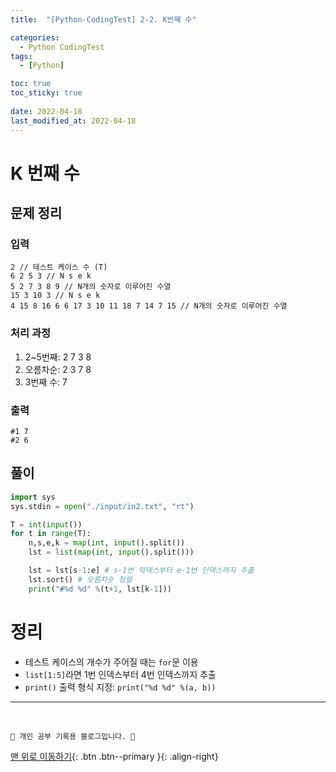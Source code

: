 ```yaml
---
title:  "[Python-CodingTest] 2-2. K번째 수"

categories:
  - Python CodingTest
tags:
  - [Python]

toc: true
toc_sticky: true
 
date: 2022-04-18
last_modified_at: 2022-04-18
---
```


# K 번째 수
## 문제 정리
### 입력
```
2 // 테스트 케이스 수 (T)
6 2 5 3 // N s e k
5 2 7 3 8 9 // N개의 숫자로 이루어진 수열
15 3 10 3 // N s e k
4 15 8 16 6 6 17 3 10 11 18 7 14 7 15 // N개의 숫자로 이루어진 수열
```

### 처리 과정
1. 2~5번째: 2 7 3 8
2. 오름차순: 2 3 7 8
3. 3번째 수: 7 

### 출력
```
#1 7
#2 6
```

## 풀이
```py
import sys
sys.stdin = open("./input/in2.txt", "rt")

T = int(input())
for t in range(T):
    n,s,e,k = map(int, input().split())
    lst = list(map(int, input().split()))

    lst = lst[s-1:e] # s-1번 익덱스부터 e-1번 인덱스까지 추출
    lst.sort() # 오름차순 정렬
    print("#%d %d" %(t+1, lst[k-1])) 
```

# 정리
- 테스트 케이스의 개수가 주어질 때는 `for`문 이용
- `list[1:5]`라면 1번 인덱스부터 4번 인덱스까지 추출 
- `print()` 출력 형식 지정: `print("%d %d" %(a, b))`

***
<br>

    💛 개인 공부 기록용 블로그입니다. 👻

[맨 위로 이동하기](#){: .btn .btn--primary }{: .align-right}